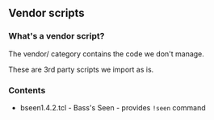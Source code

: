 ## Vendor scripts

### What's a vendor script?

The vendor/ category contains the code we don't manage.

These are 3rd party scripts we import as is.

### Contents

  - bseen1.4.2.tcl - Bass's Seen - provides `!seen` command
